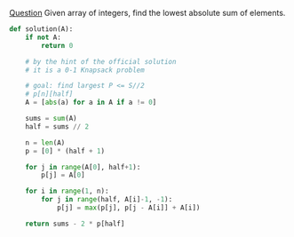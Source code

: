 [Question](https://app.codility.com/programmers/lessons/17-dynamic_programming/min_abs_sum/)
Given array of integers, find the lowest absolute sum of elements.
```python
def solution(A):
    if not A:
        return 0

    # by the hint of the official solution
    # it is a 0-1 Knapsack problem

    # goal: find largest P <= S//2
    # p[n][half]
    A = [abs(a) for a in A if a != 0]

    sums = sum(A)
    half = sums // 2

    n = len(A)
    p = [0] * (half + 1)

    for j in range(A[0], half+1):
        p[j] = A[0]

    for i in range(1, n):
        for j in range(half, A[i]-1, -1):
            p[j] = max(p[j], p[j - A[i]] + A[i])

    return sums - 2 * p[half]
```